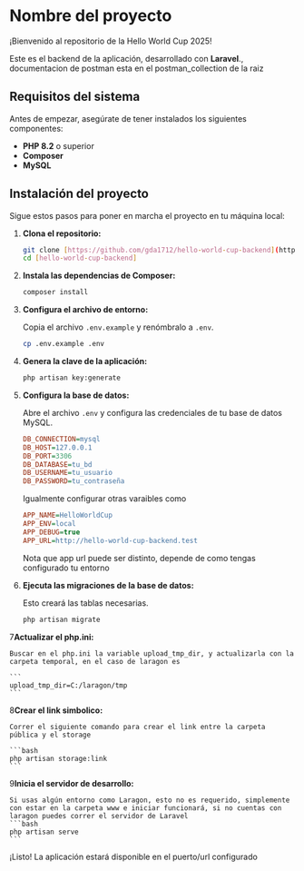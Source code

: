 # Nombre del proyecto

¡Bienvenido al repositorio de la Hello World Cup 2025!

Este es el backend de la aplicación, desarrollado con **Laravel**., documentacion de postman esta en el postman_collection de la raiz

## Requisitos del sistema

Antes de empezar, asegúrate de tener instalados los siguientes componentes:

* **PHP 8.2** o superior
* **Composer**
* **MySQL**

## Instalación del proyecto

Sigue estos pasos para poner en marcha el proyecto en tu máquina local:

1.  **Clona el repositorio:**

    ```bash
    git clone [https://github.com/gda1712/hello-world-cup-backend](https://github.com/gda1712/hello-world-cup-backend)
    cd [hello-world-cup-backend]
    ```

2.  **Instala las dependencias de Composer:**

    ```bash
    composer install
    ```

3.  **Configura el archivo de entorno:**

    Copia el archivo `.env.example` y renómbralo a `.env`.

    ```bash
    cp .env.example .env
    ```

4.  **Genera la clave de la aplicación:**

    ```bash
    php artisan key:generate
    ```

5.  **Configura la base de datos:**

    Abre el archivo `.env` y configura las credenciales de tu base de datos MySQL.

    ```ini
    DB_CONNECTION=mysql
    DB_HOST=127.0.0.1
    DB_PORT=3306
    DB_DATABASE=tu_bd
    DB_USERNAME=tu_usuario
    DB_PASSWORD=tu_contraseña
    ```
    
    Igualmente configurar otras varaibles como

    ```ini
    APP_NAME=HelloWorldCup
    APP_ENV=local
    APP_DEBUG=true
    APP_URL=http://hello-world-cup-backend.test
    ```
    
    Nota que app url puede ser distinto, depende de como tengas configurado tu entorno

6.  **Ejecuta las migraciones de la base de datos:**

    Esto creará las tablas necesarias.

    ```bash
    php artisan migrate
    ```

7**Actualizar el php.ini:**

    Buscar en el php.ini la variable upload_tmp_dir, y actualizarla con la carpeta temporal, en el caso de laragon es

    ```
    upload_tmp_dir=C:/laragon/tmp
    ```

8**Crear el link simbolico:**

    Correr el siguiente comando para crear el link entre la carpeta pública y el storage

    ```bash
    php artisan storage:link
    ```

9**Inicia el servidor de desarrollo:**

    Si usas algún entorno como Laragon, esto no es requerido, simplemente con estar en la carpeta www e iniciar funcionará, si no cuentas con laragon puedes correr el servidor de Laravel
    ```bash
    php artisan serve
    ```

¡Listo! La aplicación estará disponible en el puerto/url configurado
